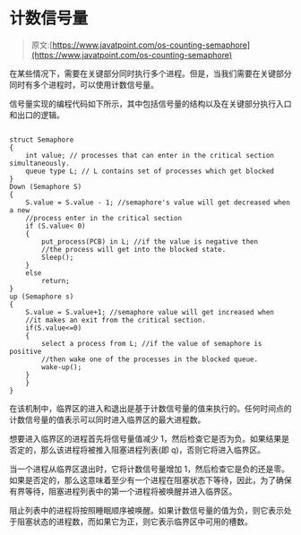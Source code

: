 # 计数信号量

> 原文:[https://www.javatpoint.com/os-counting-semaphore](https://www.javatpoint.com/os-counting-semaphore)

在某些情况下，需要在关键部分同时执行多个进程。但是，当我们需要在关键部分同时有多个进程时，可以使用计数信号量。

信号量实现的编程代码如下所示，其中包括信号量的结构以及在关键部分执行入口和出口的逻辑。

```

struct Semaphore
{
	int value; // processes that can enter in the critical section simultaneously. 
	queue type L; // L contains set of processes which get blocked 
}
Down (Semaphore S)
{
	S.value = S.value - 1; //semaphore's value will get decreased when a new 
	//process enter in the critical section 
	if (S.value< 0)
	{
		put_process(PCB) in L; //if the value is negative then 
		//the process will get into the blocked state.
		Sleep(); 
	}
	else
		return;
}
up (Semaphore s)
{
	S.value = S.value+1; //semaphore value will get increased when 
	//it makes an exit from the critical section. 
	if(S.value<=0)
	{
		select a process from L; //if the value of semaphore is positive 
		//then wake one of the processes in the blocked queue. 
		wake-up();
	}
	}
}

```

在该机制中，临界区的进入和退出是基于计数信号量的值来执行的。任何时间点的计数信号量的值表示可以同时进入临界区的最大进程数。

想要进入临界区的进程首先将信号量值减少 1，然后检查它是否为负。如果结果是否定的，那么该进程将被推入阻塞进程列表(即 q)，否则它将进入临界区。

当一个进程从临界区退出时，它将计数信号量增加 1，然后检查它是负的还是零。如果是否定的，那么这意味着至少有一个进程在阻塞状态下等待，因此，为了确保有界等待，阻塞进程列表中的第一个进程将被唤醒并进入临界区。

阻止列表中的进程将按照睡眠顺序被唤醒。如果计数信号量的值为负，则它表示处于阻塞状态的进程数，而如果它为正，则它表示临界区中可用的槽数。